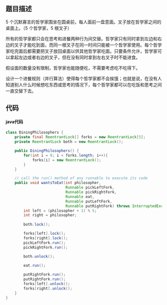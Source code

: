 ## 题目描述

5 个沉默寡言的哲学家围坐在圆桌前，每人面前一盘意面。叉子放在哲学家之间的桌面上。（5 个哲学家，5 根叉子）

所有的哲学家都只会在思考和进餐两种行为间交替。哲学家只有同时拿到左边和右边的叉子才能吃到面，而同一根叉子在同一时间只能被一个哲学家使用。每个哲学家吃完面后都需要把叉子放回桌面以供其他哲学家吃面。只要条件允许，哲学家可以拿起左边或者右边的叉子，但在没有同时拿到左右叉子时不能进食。

假设面的数量没有限制，哲学家也能随便吃，不需要考虑吃不吃得下。

设计一个进餐规则（并行算法）使得每个哲学家都不会挨饿；也就是说，在没有人知道别人什么时候想吃东西或思考的情况下，每个哲学家都可以在吃饭和思考之间一直交替下去。

## 代码

#### java代码
```` java
class DiningPhilosophers {
    private final ReentrantLock[] forks = new ReentrantLock[5];
    private ReentrantLock both = new ReentrantLock();

    public DiningPhilosophers() {
        for(int i = 0; i < forks.length; i++){
            forks[i] = new ReentrantLock();
        }
    }

    // call the run() method of any runnable to execute its code
    public void wantsToEat(int philosopher,
                           Runnable pickLeftFork,
                           Runnable pickRightFork,
                           Runnable eat,
                           Runnable putLeftFork,
                           Runnable putRightFork) throws InterruptedException {
        int left = (philosopher + 1) % 5;
        int right = philosopher;
        
        both.lock();

        forks[left].lock();
        forks[right].lock();
        pickLeftFork.run();
        pickRightFork.run();
        
        both.unlock();

        eat.run();

        putRightFork.run();
        putRightFork.run();
        forks[left].unlock();
        forks[right].unlock();
    }
}
````
